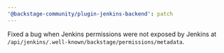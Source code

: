 ```yaml
---
'@backstage-community/plugin-jenkins-backend': patch
---
```


Fixed a bug when Jenkins permissions were not exposed by Jenkins at `/api/jenkins/.well-known/backstage/permissions/metadata`.
